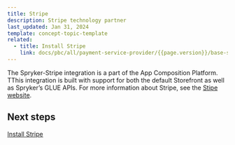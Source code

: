 ```yaml
---
title: Stripe
description: Stripe technology partner
last_updated: Jan 31, 2024
template: concept-topic-template
related:
  - title: Install Stripe
    link: docs/pbc/all/payment-service-provider/{{page.version}}/base-shop/third-party-integrations/stripe/install-stripe.html
---
```


The Spryker-Stripe integration is a part of the App Composition Platform. TThis integration is built with support for both the default Storefront as well as Spryker’s GLUE APIs. For more information about Stripe, see the [Stipe website](https://stripe.com/en-de).

## Next steps

[Install Stripe](/docs/pbc/all/payment-service-provider/{{page.version}}/base-shop/third-party-integrations/stripe/install-stripe.html)
